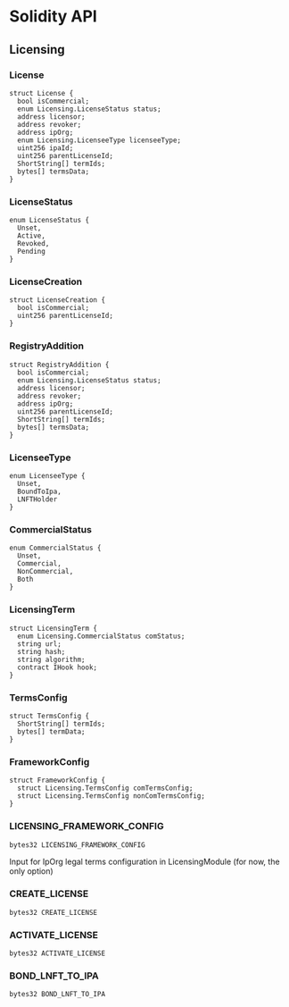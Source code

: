 # Solidity API

## Licensing

### License

```solidity
struct License {
  bool isCommercial;
  enum Licensing.LicenseStatus status;
  address licensor;
  address revoker;
  address ipOrg;
  enum Licensing.LicenseeType licenseeType;
  uint256 ipaId;
  uint256 parentLicenseId;
  ShortString[] termIds;
  bytes[] termsData;
}
```

### LicenseStatus

```solidity
enum LicenseStatus {
  Unset,
  Active,
  Revoked,
  Pending
}
```

### LicenseCreation

```solidity
struct LicenseCreation {
  bool isCommercial;
  uint256 parentLicenseId;
}
```

### RegistryAddition

```solidity
struct RegistryAddition {
  bool isCommercial;
  enum Licensing.LicenseStatus status;
  address licensor;
  address revoker;
  address ipOrg;
  uint256 parentLicenseId;
  ShortString[] termIds;
  bytes[] termsData;
}
```

### LicenseeType

```solidity
enum LicenseeType {
  Unset,
  BoundToIpa,
  LNFTHolder
}
```

### CommercialStatus

```solidity
enum CommercialStatus {
  Unset,
  Commercial,
  NonCommercial,
  Both
}
```

### LicensingTerm

```solidity
struct LicensingTerm {
  enum Licensing.CommercialStatus comStatus;
  string url;
  string hash;
  string algorithm;
  contract IHook hook;
}
```

### TermsConfig

```solidity
struct TermsConfig {
  ShortString[] termIds;
  bytes[] termData;
}
```

### FrameworkConfig

```solidity
struct FrameworkConfig {
  struct Licensing.TermsConfig comTermsConfig;
  struct Licensing.TermsConfig nonComTermsConfig;
}
```

### LICENSING_FRAMEWORK_CONFIG

```solidity
bytes32 LICENSING_FRAMEWORK_CONFIG
```

Input for IpOrg legal terms configuration in LicensingModule (for now, the only option)

### CREATE_LICENSE

```solidity
bytes32 CREATE_LICENSE
```

### ACTIVATE_LICENSE

```solidity
bytes32 ACTIVATE_LICENSE
```

### BOND_LNFT_TO_IPA

```solidity
bytes32 BOND_LNFT_TO_IPA
```

